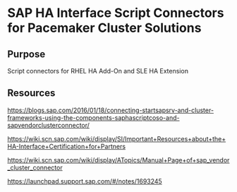 # SAP HA Interface Script Connectors for Pacemaker Cluster Solutions
## Purpose
Script connectors for RHEL HA Add-On and SLE HA Extension

## Resources

https://blogs.sap.com/2016/01/18/connecting-startsapsrv-and-cluster-frameworks-using-the-components-saphascriptcoso-and-sapvendorclusterconnector/

https://wiki.scn.sap.com/wiki/display/SI/Important+Resources+about+the+HA-Interface+Certification+for+Partners

https://wiki.scn.sap.com/wiki/display/ATopics/Manual+Page+of+sap_vendor_cluster_connector

https://launchpad.support.sap.com/#/notes/1693245
